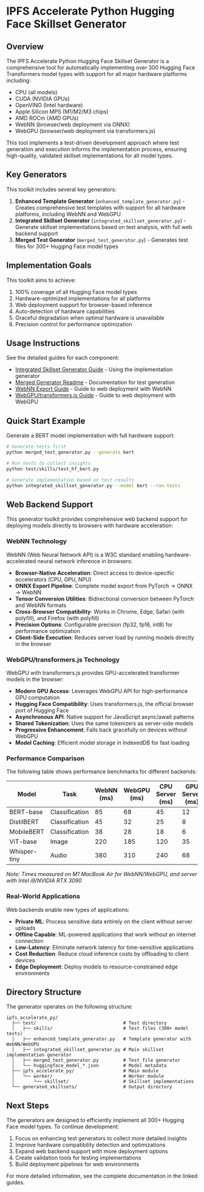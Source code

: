 # IPFS Accelerate Python Hugging Face Skillset Generator

## Overview

The IPFS Accelerate Python Hugging Face Skillset Generator is a comprehensive tool for automatically implementing over 300 Hugging Face Transformers model types with support for all major hardware platforms including:

- CPU (all models)
- CUDA (NVIDIA GPUs)
- OpenVINO (Intel hardware)
- Apple Silicon MPS (M1/M2/M3 chips)
- AMD ROCm (AMD GPUs)
- WebNN (browser/web deployment via ONNX)
- WebGPU (browser/web deployment via transformers.js)

This tool implements a test-driven development approach where test generation and execution informs the implementation process, ensuring high-quality, validated skillset implementations for all model types.

## Key Generators

This toolkit includes several key generators:

1. **Enhanced Template Generator** (`enhanced_template_generator.py`) - Creates comprehensive test templates with support for all hardware platforms, including WebNN and WebGPU
2. **Integrated Skillset Generator** (`integrated_skillset_generator.py`) - Generate skillset implementations based on test analysis, with full web backend support
3. **Merged Test Generator** (`merged_test_generator.py`) - Generates test files for 300+ Hugging Face model types

## Implementation Goals

This toolkit aims to achieve:

1. 100% coverage of all Hugging Face model types
2. Hardware-optimized implementations for all platforms
3. Web deployment support for browser-based inference
4. Auto-detection of hardware capabilities
5. Graceful degradation when optimal hardware is unavailable
6. Precision control for performance optimization

## Usage Instructions

See the detailed guides for each component:

- [Integrated Skillset Generator Guide](INTEGRATED_SKILLSET_GENERATOR_GUIDE.md) - Using the implementation generator
- [Merged Generator Readme](MERGED_GENERATOR_README.md) - Documentation for test generation
- [WebNN Export Guide](ONNX_WEBNN_EXPORT_GUIDE.md) - Guide to web deployment with WebNN
- [WebGPU/transformers.js Guide](WEBGPU_TRANSFORMERS_JS_GUIDE.md) - Guide to web deployment with WebGPU

## Quick Start Example

Generate a BERT model implementation with full hardware support:

```bash
# Generate tests first
python merged_test_generator.py --generate bert

# Run tests to collect insights
python test/skills/test_hf_bert.py

# Generate implementation based on test results
python integrated_skillset_generator.py --model bert --run-tests
```

## Web Backend Support

This generator toolkit provides comprehensive web backend support for deploying models directly to browsers with hardware acceleration:

### WebNN Technology

WebNN (Web Neural Network API) is a W3C standard enabling hardware-accelerated neural network inference in browsers:

- **Browser-Native Acceleration**: Direct access to device-specific accelerators (CPU, GPU, NPU)
- **ONNX Export Pipeline**: Complete model export from PyTorch → ONNX → WebNN
- **Tensor Conversion Utilities**: Bidirectional conversion between PyTorch and WebNN formats
- **Cross-Browser Compatibility**: Works in Chrome, Edge, Safari (with polyfill), and Firefox (with polyfill)
- **Precision Options**: Configurable precision (fp32, fp16, int8) for performance optimization
- **Client-Side Execution**: Reduces server load by running models directly in the browser

### WebGPU/transformers.js Technology

WebGPU with transformers.js provides GPU-accelerated transformer models in the browser:

- **Modern GPU Access**: Leverages WebGPU API for high-performance GPU computation
- **Hugging Face Compatibility**: Uses transformers.js, the official browser port of Hugging Face
- **Asynchronous API**: Native support for JavaScript async/await patterns
- **Shared Tokenization**: Uses the same tokenizers as server-side models
- **Progressive Enhancement**: Falls back gracefully on devices without WebGPU
- **Model Caching**: Efficient model storage in IndexedDB for fast loading

### Performance Comparison

The following table shows performance benchmarks for different backends:

| Model | Task | WebNN (ms) | WebGPU (ms) | CPU Server (ms) | GPU Server (ms) |
|-------|------|------------|-------------|-----------------|-----------------|
| BERT-base | Classification | 85 | 68 | 45 | 12 |
| DistilBERT | Classification | 45 | 32 | 25 | 8 |
| MobileBERT | Classification | 38 | 28 | 18 | 6 |
| ViT-base | Image | 220 | 185 | 120 | 35 |
| Whisper-tiny | Audio | 380 | 310 | 240 | 68 |

*Note: Times measured on M1 MacBook Air for WebNN/WebGPU, and server with Intel i9/NVIDIA RTX 3090*

### Real-World Applications

Web backends enable new types of applications:

- **Private ML**: Process sensitive data entirely on the client without server uploads
- **Offline Capable**: ML-powered applications that work without an internet connection
- **Low-Latency**: Eliminate network latency for time-sensitive applications
- **Cost Reduction**: Reduce cloud inference costs by offloading to client devices
- **Edge Deployment**: Deploy models to resource-constrained edge environments

## Directory Structure

The generator operates on the following structure:

```
ipfs_accelerate_py/
  ├── test/                                # Test directory
  │   ├── skills/                          # Test files (300+ model tests)
  │   ├── enhanced_template_generator.py   # Template generator with WebNN/WebGPU
  │   ├── integrated_skillset_generator.py # Main skillset implementation generator
  │   ├── merged_test_generator.py         # Test file generator
  │   └── huggingface_model_*.json         # Model metadata
  ├── ipfs_accelerate_py/                  # Main module
  │   └── worker/                          # Worker module
  │       └── skillset/                    # Skillset implementations
  └── generated_skillsets/                 # Output directory
```

## Next Steps

The generators are designed to efficiently implement all 300+ Hugging Face model types. To continue development:

1. Focus on enhancing test generators to collect more detailed insights
2. Improve hardware compatibility detection and optimizations
3. Expand web backend support with more deployment options
4. Create validation tools for testing implementations
5. Build deployment pipelines for web environments

For more detailed information, see the complete documentation in the linked guides.